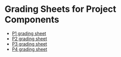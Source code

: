 # Grading Sheets for Project Components

* [P1 grading sheet](http://www.hcitang.org/uploads/Teaching/files/481-P1-grading-sheet.pdf)
* [P2 grading sheet](http://www.hcitang.org/uploads/Teaching/files/481-P2-grading-sheet.pdf)
* [P3 grading sheet](http://www.hcitang.org/uploads/Teaching/files/481-P3-grading-sheet.pdf)
* [P4 grading sheet](http://www.hcitang.org/uploads/Teaching/files/481-P4-grading-sheet.pdf)
